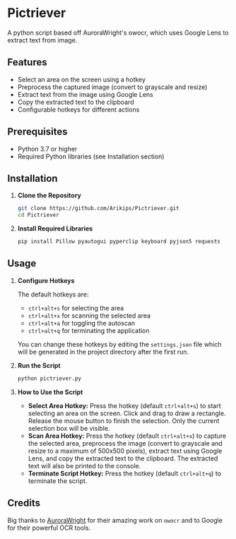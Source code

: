 # Pictriever
A python script based off AuroraWright's owocr, which uses Google Lens to extract text from image.

## Features
- Select an area on the screen using a hotkey
- Preprocess the captured image (convert to grayscale and resize)
- Extract text from the image using Google Lens
- Copy the extracted text to the clipboard
- Configurable hotkeys for different actions

## Prerequisites
- Python 3.7 or higher
- Required Python libraries (see Installation section)

## Installation

1. **Clone the Repository**

    ```sh
    git clone https://github.com/Arikips/Pictriever.git
    cd Pictriever
    ```

2. **Install Required Libraries**

    ```sh
    pip install Pillow pyautogui pyperclip keyboard pyjson5 requests
    ```

## Usage

1. **Configure Hotkeys**

    The default hotkeys are:
    - `ctrl+alt+s` for selecting the area
    - `ctrl+alt+x` for scanning the selected area
    - `ctrl+alt+a` for toggling the autoscan
    - `ctrl+alt+q` for terminating the application

    You can change these hotkeys by editing the `settings.json` file which will be generated in the project directory after the first run.

2. **Run the Script**

    ```sh
    python pictriever.py
    ```

3. **How to Use the Script**

    - **Select Area Hotkey:** Press the hotkey (default `ctrl+alt+s`) to start selecting an area on the screen. Click and drag to draw a rectangle. Release the mouse button to finish the selection. Only the current selection box will be visible.
    - **Scan Area Hotkey:** Press the hotkey (default `ctrl+alt+x`) to capture the selected area, preprocess the image (convert to grayscale and resize to a maximum of 500x500 pixels), extract text using Google Lens, and copy the extracted text to the clipboard. The extracted text will also be printed to the console.
    - **Terminate Script Hotkey:** Press the hotkey (default `ctrl+alt+q`) to terminate the script.


## Credits

Big thanks to [AuroraWright](https://github.com/AuroraWright/owocr) for their amazing work on `owocr` and to Google for their powerful OCR tools.
